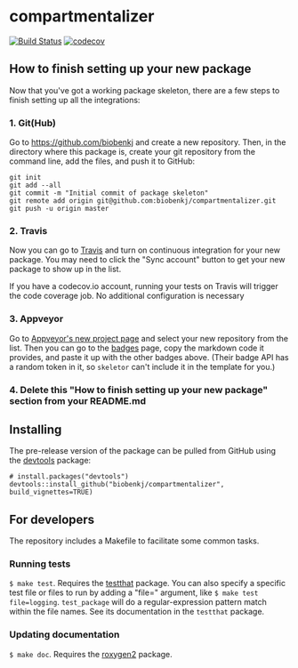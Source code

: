 # compartmentalizer

[![Build Status](https://travis-ci.org/biobenkj/compartmentalizer.png?branch=master)](https://travis-ci.org/biobenkj/compartmentalizer)  [![codecov](https://codecov.io/gh/biobenkj/compartmentalizer/branch/master/graph/badge.svg)](https://codecov.io/gh/biobenkj/compartmentalizer)

## How to finish setting up your new package

Now that you've got a working package skeleton, there are a few steps to finish setting up all the integrations:

### 1. Git(Hub)

Go to https://github.com/biobenkj and create a new repository. Then, in the directory where this package is, create your git repository from the command line, add the files, and push it to GitHub:

    git init
    git add --all
    git commit -m "Initial commit of package skeleton"
    git remote add origin git@github.com:biobenkj/compartmentalizer.git
    git push -u origin master

### 2. Travis

Now you can go to [Travis](https://travis-ci.org/profile/biobenkj) and turn on continuous integration for your new package. You may need to click the "Sync account" button to get your new package to show up in the list.

If you have a codecov.io account, running your tests on Travis will trigger the code coverage job. No additional configuration is necessary

### 3. Appveyor

Go to [Appveyor's new project page](https://ci.appveyor.com/projects/new) and select your new repository from the list. Then you can go to the [badges](https://ci.appveyor.com/project/biobenkj/compartmentalizer/settings/badges) page, copy the markdown code it provides, and paste it up with the other badges above. (Their badge API has a random token in it, so `skeletor` can't include it in the template for you.)

### 4. Delete this "How to finish setting up your new package" section from your README.md

## Installing

<!-- If you're putting `compartmentalizer` on CRAN, it can be installed with

    install.packages("compartmentalizer") -->

The pre-release version of the package can be pulled from GitHub using the [devtools](https://github.com/hadley/devtools) package:

    # install.packages("devtools")
    devtools::install_github("biobenkj/compartmentalizer", build_vignettes=TRUE)

## For developers

The repository includes a Makefile to facilitate some common tasks.

### Running tests

`$ make test`. Requires the [testthat](https://github.com/hadley/testthat) package. You can also specify a specific test file or files to run by adding a "file=" argument, like `$ make test file=logging`. `test_package` will do a regular-expression pattern match within the file names. See its documentation in the `testthat` package.

### Updating documentation

`$ make doc`. Requires the [roxygen2](https://github.com/klutometis/roxygen) package.
